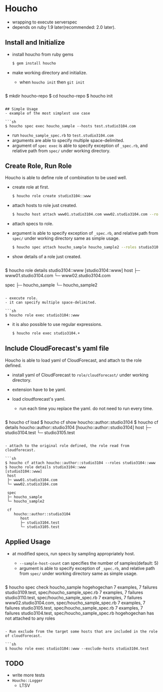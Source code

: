 # Houcho
- wrapping to execute serverspec
- depends on ruby 1.9 later(recommended: 2.0 later).

## Install and Initialize
- install houcho from ruby gems

  ```sh
  $ gem install houcho
  ```

- make working directory and initialize.
  - when `houcho init` then `git init`

  ```sh
$ mkdir houcho-repo
$ cd houcho-repo
$ houcho init
  ```

## Simple Usage
- example of the most simplest use case

  ```sh
  $ houcho spec exec houcho_sample --hosts test.studio3104.com 
  ```

  - run `houcho_sample_spec.rb` to `test.studio3104.com`
  - arguments are able to specify multiple space-delimited.
  - argument of `spec exec` is able to specify exception of `_spec.rb`, and relative path from `spec/` under working directory.

## Create Role, Run Role
Houcho is able to define role of combination to be used well.

- create role at first.

  ```sh
  $ houcho role create studio3104::www
  ```

- attach hosts to role just created.

  ```sh
  $ houcho host attach www01.studio3104.com www02.studio3104.com --roles studio3104::www
  ```
    
- attach specs to role.
- argument is able to specify exception of `_spec.rb`, and relative path from `spec/` under working directory same as simple usage.
    
  ```sh
  $ houcho spec attach houcho_sample houcho_sample2 --roles studio3104::www
  ```

- show details of a role just created.

  ```sh
$ houcho role details studio3104::www
[studio3104::www]
   host
   ├─ www01.studio3104.com
   └─ www02.studio3104.com

   spec
   ├─ houcho_sample
   └─ houcho_sample2
  ```

- execute role.
- it can specify multiple space-delimited.
  
  ```sh
  $ houcho role exec studio3104::www
  ```
  
- it is also possible to use regular expressions.
  
  ```sh
  $ houcho role exec studio3104.+
  ```


## Include CloudForecast's yaml file
Houcho is able to load yaml of CloudForecast, and attach to the role defined.

- install yaml of CloudForecast to `role/cloudforecast/` under working directory.
- extension have to be yaml.
  
- load cloudforecast's yaml.
  - run each time you replace the yaml. do not need to run every time.
  
  ```sh
$ houcho cf load
$ houcho cf show
houcho::author::studio3104
$ houcho cf details houcho::author::studio3104
[houcho::author::studio3104]
   host
   ├─ studio3104.test
   └─ studio3105.test
  ```
    
- attach to the original role defined, the role read from cloudforecast.

  ```sh
$ houcho cf attach houcho::author::studio3104 --roles studio3104::www
$ houcho role details studio3104::www
[studio3104::www]
   host
   ├─ www01.studio3104.com
   └─ www02.studio3104.com

   spec
   ├─ houcho_sample
   └─ houcho_sample2
   
   cf
      houcho::author::studio3104
         host
         ├─ studio3104.test
         └─ studio3105.test
  ```
  
## Applied Usage
- at modified specs, run specs by sampling appropriately host.
  - `--sample-host-count` can specifies the number of samples(default: 5)
  - argument is able to specify exception of `_spec.rb`, and relative path from `spec/` under working directory same as simple usage.
  
  ```sh
$ houcho spec check houcho_sample hogehogechan
7 examples, 7 failures  studio3109.test, spec/houcho_sample_spec.rb
7 examples, 7 failures  studio3110.test, spec/houcho_sample_spec.rb
7 examples, 7 failures  www02.studio3104.com, spec/houcho_sample_spec.rb
7 examples, 7 failures  studio3105.test, spec/houcho_sample_spec.rb
7 examples, 7 failures  studio3104.test, spec/houcho_sample_spec.rb
hogehogechan has not attached to any roles
  ```

- Run exclude from the target some hosts that are included in the role of cloudforecast.

  ```sh
$ houcho role exec studio3104::www --exclude-hosts studio3104.test
  ```

## TODO
- write more tests
- `Houcho::Logger`
  - LTSV
